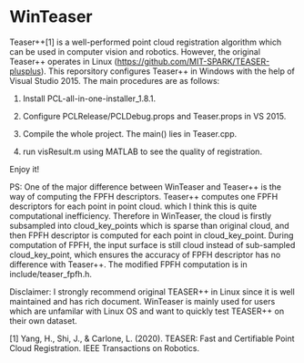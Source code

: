 # WinTeaser
Teaser++[1] is a well-performed point cloud registration algorithm which can be used in computer vision and robotics. However, the original Teaser++ operates in Linux (https://github.com/MIT-SPARK/TEASER-plusplus). This reporsitory configures Teaser++ in Windows with the help of Visual Studio 2015. The main procedures are as follows:

1. Install PCL-all-in-one-installer_1.8.1. 

2. Configure PCLRelease/PCLDebug.props and Teaser.props in VS 2015. 

3. Compile the whole project. The main() lies in Teaser.cpp. 

4. run visResult.m using MATLAB to see the quality of registration. 

Enjoy it! 

PS: One of the major difference between WinTeaser and Teaser++ is the way of computing the FPFH descriptors. Teaser++ computes one FPFH descriptors for each point in point cloud. which I think this is quite computational inefficiency. Therefore in WinTeaser, the cloud is firstly subsampled into cloud_key_points which is sparse than original cloud, and then FPFH descriptor is computed for each point in cloud_key_point. During computation of FPFH, the input surface is still cloud instead of sub-sampled cloud_key_point, which ensures the accuracy of FPFH descriptor has no difference with Teaser++. The modified FPFH computation is in include/teaser_fpfh.h. 

Disclaimer: I strongly recommend original TEASER++ in Linux since it is well maintained and has rich document. WinTeaser is mainly used for users which are unfamilar with Linux OS and want to quickly test TEASER++ on their own dataset. 

[1] Yang, H., Shi, J., & Carlone, L. (2020). TEASER: Fast and Certifiable Point Cloud Registration. IEEE Transactions on Robotics.
